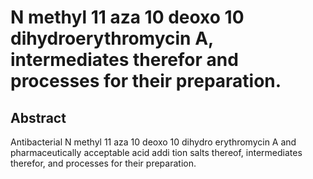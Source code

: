 # N methyl 11 aza 10 deoxo 10 dihydroerythromycin A, intermediates therefor and processes for their preparation.

## Abstract
Antibacterial N methyl 11 aza 10 deoxo 10 dihydro erythromycin A and pharmaceutically acceptable acid addi tion salts thereof, intermediates therefor, and processes for their preparation.